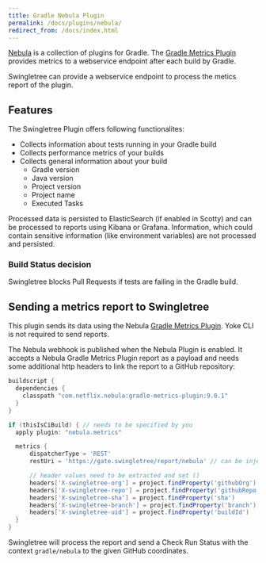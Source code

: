 ```yaml
---
title: Gradle Nebula Plugin
permalink: /docs/plugins/nebula/
redirect_from: /docs/index.html
---
```


[Nebula][nebula] is a collection of plugins for Gradle. The [Gradle Metrics Plugin][gradle-metrics] provides metrics to a webservice endpoint after each build by Gradle.

Swingletree can provide a webservice endpoint to process the metics report of the plugin.

## Features

The Swingletree Plugin offers following functionalites:

* Collects information about tests running in your Gradle build
* Collects performance metrics of your builds
* Collects general information about your build
  * Gradle version
  * Java version
  * Project version
  * Project name
  * Executed Tasks

Processed data is persisted to ElasticSearch (if enabled in Scotty) and can be processed to reports using Kibana or Grafana. Information, which could contain sensitive information (like environment variables) are not processed and persisted.

### Build Status decision

Swingletree blocks Pull Requests if tests are failing in the Gradle build.

## Sending a metrics report to Swingletree

This plugin sends its data using the Nebula [Gradle Metrics Plugin][gradle-metrics]. Yoke CLI is not required to send reports.

The Nebula webhook is published when the Nebula Plugin is enabled.
It accepts a Nebula Gradle Metrics Plugin report as a payload and needs some additional http headers to link the report to a GitHub repository:

```groovy
buildscript {
  dependencies {
    classpath "com.netflix.nebula:gradle-metrics-plugin:9.0.1"
  }
}

if (thisIsCiBuild) { // needs to be specified by you
  apply plugin: "nebula.metrics"

  metrics {
      dispatcherType = 'REST'
      restUri = 'https://gate.swingletree/report/nebula' // can be injected by CI server using properties or env vars

      // header values need to be extracted and set ()
      headers['X-swingletree-org'] = project.findProperty('githubOrg')   // github organization provided with -PgithubOrg=<value> when invoking build
      headers['X-swingletree-repo'] = project.findProperty('githubRepo') // github repository provided with -PgithubRepo=<value> when invoking build
      headers['X-swingletree-sha'] = project.findProperty('sha')         // commit hash provided with -Psha=<value> when invoking build
      headers['X-swingletree-branch'] = project.findProperty('branch')   // branch provided with -Pbranch=<value> when invoking build
      headers['X-swingletree-uid'] = project.findProperty('buildId')     // build id generated by yoke , provided with -PbuildId=<value> when invoking build
  }
}
```

Swingletree will process the report and send a Check Run Status with the context `gradle/nebula` to the given GitHub coordinates.


[nebula]: https://nebula-plugins.github.io/
[gradle-metrics]: https://github.com/nebula-plugins/gradle-metrics-plugin